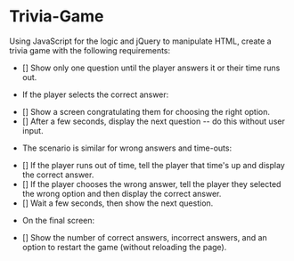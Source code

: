 # Trivia-Game

Using JavaScript for the logic and jQuery to manipulate HTML, create a trivia game with the following requirements:

- [] Show only one question until the player answers it or their time runs out.

* If the player selects the correct answer:
- [] Show a screen congratulating them for choosing the right option. 
- [] After a few seconds, display the next question -- do this without user input.

* The scenario is similar for wrong answers and time-outs:
- [] If the player runs out of time, tell the player that time's up and display the correct answer. 
- [] If the player chooses the wrong answer, tell the player they selected the wrong option and then display the correct answer. 
- [] Wait a few seconds, then show the next question.

* On the final screen: 
- [] Show the number of correct answers, incorrect answers, and an option to restart the game (without reloading the page).